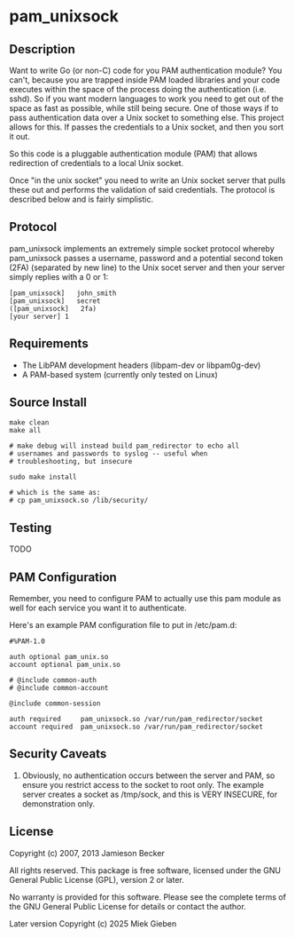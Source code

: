 pam_unixsock
==============

Description
-----------

Want to write Go (or non-C) code for you PAM authentication module? You can't, because you are
trapped inside PAM loaded libraries and your code executes within the space of the process doing the
authentication (i.e. sshd). So if you want modern languages to work you need to get out of the space
as fast as possible, while still being secure. One of those ways if to pass authentication data over
a Unix socket to something else. This project allows for this. If passes the credentials to a Unix
socket, and then you sort it out.

So this code is a pluggable authentication module (PAM) that allows redirection of credentials to a
local Unix socket.

Once "in the unix socket" you need to write an Unix socket server that pulls these out and performs
the validation of said credentials. The protocol is described below and is fairly simplistic.

Protocol
--------

pam_unixsock implements an extremely simple socket protocol whereby pam_unixsock passes a
username, password and a potential second token (2FA) (separated by new line) to the Unix socet
server and then your server simply replies with a 0 or 1:

    [pam_unixsock]   john_smith
    [pam_unixsock]   secret
    ([pam_unixsock]   2fa)
    [your server] 1

Requirements
------------
*   The LibPAM development headers (libpam-dev or libpam0g-dev)
*   A PAM-based system (currently only tested on Linux)

Source Install
--------------

    make clean
    make all

    # make debug will instead build pam_redirector to echo all
    # usernames and passwords to syslog -- useful when
    # troubleshooting, but insecure

    sudo make install

    # which is the same as:
    # cp pam_unixsock.so /lib/security/

Testing
-------

TODO

PAM Configuration
-----------------

Remember, you need to configure PAM to actually use this pam module as well for each service you
want it to authenticate.

Here's an example PAM configuration file to put in /etc/pam.d:

    #%PAM-1.0

    auth optional pam_unix.so
    account optional pam_unix.so

    # @include common-auth
    # @include common-account

    @include common-session

    auth required     pam_unixsock.so /var/run/pam_redirector/socket
    account required  pam_unixsock.so /var/run/pam_redirector/socket

Security Caveats
----------------

1)   Obviously, no authentication occurs between the server and PAM,
     so ensure you restrict access to the socket to root only.
     The example server creates a socket as /tmp/sock, and this
     is VERY INSECURE, for demonstration only.

License
-------

Copyright (c) 2007, 2013 Jamieson Becker

All rights reserved. This package is free software, licensed under the GNU
General Public License (GPL), version 2 or later.

No warranty is provided for this software. Please see the complete terms of
the GNU General Public License for details or contact the author.

Later version Copyright (c) 2025 Miek Gieben
